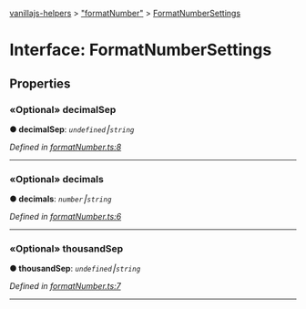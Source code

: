 [vanillajs-helpers](../README.md) > ["formatNumber"](../modules/_formatnumber_.md) > [FormatNumberSettings](../interfaces/_formatnumber_.formatnumbersettings.md)



# Interface: FormatNumberSettings


## Properties
<a id="decimalsep"></a>

### «Optional» decimalSep

**●  decimalSep**:  *`undefined`⎮`string`* 

*Defined in [formatNumber.ts:8](https://github.com/Tokimon/vanillajs-helpers/blob/255013e/formatNumber.ts#L8)*





___

<a id="decimals"></a>

### «Optional» decimals

**●  decimals**:  *`number`⎮`string`* 

*Defined in [formatNumber.ts:6](https://github.com/Tokimon/vanillajs-helpers/blob/255013e/formatNumber.ts#L6)*





___

<a id="thousandsep"></a>

### «Optional» thousandSep

**●  thousandSep**:  *`undefined`⎮`string`* 

*Defined in [formatNumber.ts:7](https://github.com/Tokimon/vanillajs-helpers/blob/255013e/formatNumber.ts#L7)*





___


